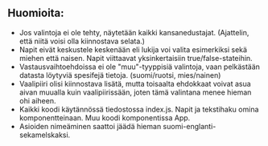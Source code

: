 ## Huomioita: 
- Jos valintoja ei ole tehty, näytetään kaikki kansanedustajat. (Ajattelin, että niitä voisi olla kiinnostava selata.)
- Napit eivät keskustele keskenään eli lukija voi valita esimerkiksi sekä miehen että naisen. Napit viittaavat yksinkertaisiin true/false-stateihin.
- Vastausvaihtoehdoissa ei ole "muu"-tyyppisiä valintoja, vaan pelkästään datasta löytyviä spesifejä tietoja. (suomi/ruotsi, mies/nainen)
- Vaalipiiri olisi kiinnostava lisätä, mutta toisaalta ehdokkaat voivat asua aivan muualla kuin vaalipiirissään, joten tämä valintana menee hieman ohi aiheen.
- Kaikki koodi käytännössä tiedostossa index.js. Napit ja tekstihaku omina komponentteinaan. Muu koodi komponentissa App.
- Asioiden nimeäminen saattoi jäädä hieman suomi-englanti-sekamelskaksi.
